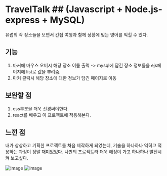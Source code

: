 # TravelTalk ## (Javascript + Node.js-express + MySQL)
유럽의 각 장소들을 보면서 간접 여행과 함께 상황에 맞는 영어를 익힐 수 있다.


## 기능
1. 마커에 마우스 오버시 해당 장소 이름 출력 -> mysql에 담긴 장소 정보들을 ejs페이지에 list로 값을 뿌려줌.
2. 마커 클릭시 해당 장소에 대한 정보가 담긴 페이지로 이동


## 보완할 점
1. css부분을 더욱 신경써야한다.
2. react를 배우고 이 프로젝트에 적용해본다.

## 느낀 점
내가 상상하고 기획한 프로젝트를 처음 제작하게 되었는데, 기술을 하나하나 익히고 적용하는 과정이 정말 재미있었다. 
나만의 프로젝트라 더욱 애정이 가고 하나하나 발전시켜 보고싶다.

![image](https://user-images.githubusercontent.com/96096917/214864373-6071f432-8be0-4f1a-a508-9ea8cc0c3403.png)
![image](https://user-images.githubusercontent.com/96096917/214864714-8de9ee62-2142-4534-9d77-1a5b2da2dd2d.png)
